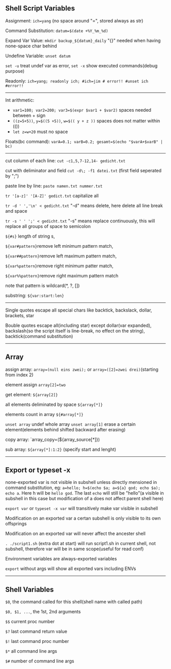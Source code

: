 ## Shell Script Variables

Assignment: `ich=yang` (no space around "=", stored always as str)

Command Substitution: `datum=$(date +%Y_%m_%d)`

Expand Var Value: `mkdir backup_${datum}_daily` "{}" needed when having none-space char behind

Undefine Variable: `unset datum`

`set -u` treat undef var as error, `set -x` show executed commands(debug purpose)

Readonly: `ich=yang; readonly ich; #ich=jim # error!! #unset ich #error!!`

---

Int arithmetic: 

* `var1=100; var2=200; var3=$(expr $var1 + $var2)` spaces needed between + sign
* `((z=5+5))`, `y=$((5 +5))`, `w=$(( y + z ))` spaces does not matter within (())
* `let z=w+20` must no space
  
Floats(bc command): `varA=0.1; varB=0.2; gesamt=$(echo "$varA+$varB" | bc)`

---
cut column of each line: `cut -c1,5,7-12,14- gedicht.txt`

cut with deliminator and field `cut -d\; -f1 datei.txt` (first field seperated by ";")

paste line by line: `paste namen.txt nummer.txt`

`tr '[a-z]' '[A-Z]' gedict.txt` capitalize all

`tr -d ' ','\n' < gedicht.txt` "-d" means delete, here delete all line break and space

`tr -s ' ' ';' < gedicht.txt` "-s" means replace continuously, this will replace all groups of space to semicolon

`${#s}` length of string s,

`${var#pattern}`remove left minimum pattern match,

`${var##pattern}`remove left maximum pattern match,

`${var%pattern}`remove right minimum patter match,

`${var%%pattern}`remove right maximum pattern match

note that pattern is wildcard(*, ?, [])

substring: `${var:start:len}`

---
Single quotes escape all special chars like backtick, backslack, dollar, brackets, star

Bouble quotes escape all(including star) except dollar(var expanded), backslash(so the script itself is line-break, no effect on the string), backtick(command substitution)

---
## Array
assign array: `array=(null eins zwei);` or `array=([2]=zwei drei)`(starting from index 2)

element assign `array[2]=two`

get element: `${array[2]}`

all elements deliminated by space `${array[*]}`

elements count in array `${#array[*]}`

`unset array` undef whole array `unset array[1]` erase a certain element(elements behind shifted backward after erasing)

copy array: `array_copy=(${array_source[*]})

sub array: `${array[*]:1:2}` (specify start and lenght)

---

## Export or typeset -x

none-exported var is not visible in subshell unless directly mensioned in command substitution, eg: `a=hello; h=$(echo $a; a=${a} god; echo $a); echo a`. Here h will be `hello god`. The last `echo` will still be "hello"(a visible in subshell in this case but modification of a does not affect parent shell here)

`export var` or `typeset -x var` will transitively make var visible in subshell

Modification on an exported var a certan subshell is only visible to its own offsprings

Modification on an exported var will never affect the ancester shell

`. ./script1.sh` (extra dot at start) will run script1.sh in current shell, not subshell, therefore var will be in same scope(useful for read conf)

Environment variables are always-exported variables

`export` without args will show all exported vars including ENVs

---
## Shell Variables

`$0`, the command called for this shell(shell name with called path)

`$0, $1, ...`, the 1st, 2nd arguments

`$$` current proc number

`$?` last command return value

`$!` last command proc number

`$*` all command line args

`$#` number of command line args


